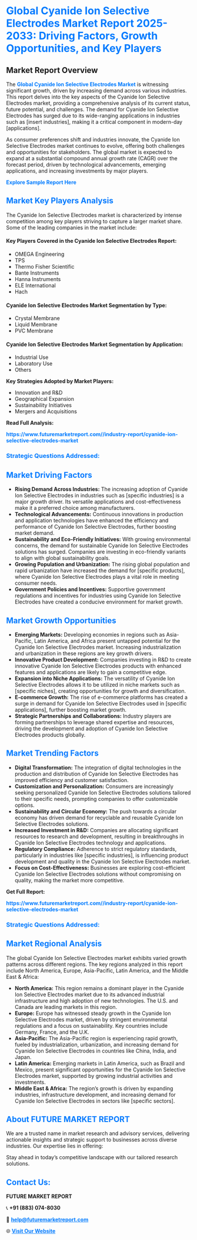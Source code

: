<h1 style="color: #007BFF;">Global Cyanide Ion Selective Electrodes Market Report 2025-2033: Driving Factors, Growth Opportunities, and Key Players</h1>

<section id="overview">
<h2>Market Report Overview</h2>
<p>The <a href="https://www.futuremarketreport.com//industry-report/cyanide-ion-selective-electrodes-market" style="color: #007BFF; text-decoration: none;"><strong>Global Cyanide Ion Selective Electrodes Market</strong></a> is witnessing significant growth, driven by increasing demand across various industries. This report delves into the key aspects of the Cyanide Ion Selective Electrodes market, providing a comprehensive analysis of its current status, future potential, and challenges. The demand for Cyanide Ion Selective Electrodes has surged due to its wide-ranging applications in industries such as [insert industries], making it a critical component in modern-day [applications].</p>
<p>As consumer preferences shift and industries innovate, the Cyanide Ion Selective Electrodes market continues to evolve, offering both challenges and opportunities for stakeholders. The global market is expected to expand at a substantial compound annual growth rate (CAGR) over the forecast period, driven by technological advancements, emerging applications, and increasing investments by major players.</p>
</section>

<section id="overview">
<p><a href="https://www.futuremarketreport.com//request-sample/reportId=81206" style="color: #007BFF; text-decoration: none;"><strong>Explore Sample Report Here</strong></a></p>
</section>

<section id="key-players">
<h2 style="color: #007BFF;">Market Key Players Analysis</h2>
<p>The Cyanide Ion Selective Electrodes market is characterized by intense competition among key players striving to capture a larger market share. Some of the leading companies in the market include:</p>
<h4>Key Players Covered in the Cyanide Ion Selective Electrodes Report:</h4>
<ul><li>OMEGA Engineering</li><li>TPS</li><li>Thermo Fisher Scientific</li><li>Bante Instruments</li><li>Hanna Instruments</li><li>ELE International</li><li>Hach</li></ul>
<h4>Cyanide Ion Selective Electrodes Market Segmentation by Type:</h4>
<ul><li>Crystal Membrane</li><li>Liquid Membrane</li><li>PVC Membrane</li></ul>

<h4>Cyanide Ion Selective Electrodes Market Segmentation by Application:</h4>
<ul><li>Industrial Use</li><li>Laboratory Use</li><li>Others</li></ul>
<p><strong>Key Strategies Adopted by Market Players:</strong></p>
<ul>
<li>Innovation and R&D</li>
<li>Geographical Expansion</li>
<li>Sustainability Initiatives</li>
<li>Mergers and Acquisitions</li>
</ul>
</section>

<section>
<p><strong>Read Full Analysis: </strong></p><a href="https://www.futuremarketreport.com//industry-report/cyanide-ion-selective-electrodes-market" style="color: #007BFF; text-decoration: none;"><strong>https://www.futuremarketreport.com//industry-report/cyanide-ion-selective-electrodes-market</strong></a>
<h3 style="color: #007BFF;">Strategic Questions Addressed:</h3>
</section>

<section id="driving-factors">
<h2 style="color: #007BFF;">Market Driving Factors</h2>
<ul>
<li><strong>Rising Demand Across Industries:</strong> The increasing adoption of Cyanide Ion Selective Electrodes in industries such as [specific industries] is a major growth driver. Its versatile applications and cost-effectiveness make it a preferred choice among manufacturers.</li>
<li><strong>Technological Advancements:</strong> Continuous innovations in production and application technologies have enhanced the efficiency and performance of Cyanide Ion Selective Electrodes, further boosting market demand.</li>
<li><strong>Sustainability and Eco-Friendly Initiatives:</strong> With growing environmental concerns, the demand for sustainable Cyanide Ion Selective Electrodes solutions has surged. Companies are investing in eco-friendly variants to align with global sustainability goals.</li>
<li><strong>Growing Population and Urbanization:</strong> The rising global population and rapid urbanization have increased the demand for [specific products], where Cyanide Ion Selective Electrodes plays a vital role in meeting consumer needs.</li>
<li><strong>Government Policies and Incentives:</strong> Supportive government regulations and incentives for industries using Cyanide Ion Selective Electrodes have created a conducive environment for market growth.</li>
</ul>
</section>

<section id="growth-opportunities">
<h2 style="color: #007BFF;">Market Growth Opportunities</h2>
<ul>
<li><strong>Emerging Markets:</strong> Developing economies in regions such as Asia-Pacific, Latin America, and Africa present untapped potential for the Cyanide Ion Selective Electrodes market. Increasing industrialization and urbanization in these regions are key growth drivers.</li>
<li><strong>Innovative Product Development:</strong> Companies investing in R&D to create innovative Cyanide Ion Selective Electrodes products with enhanced features and applications are likely to gain a competitive edge.</li>
<li><strong>Expansion into Niche Applications:</strong> The versatility of Cyanide Ion Selective Electrodes allows it to be utilized in niche markets such as [specific niches], creating opportunities for growth and diversification.</li>
<li><strong>E-commerce Growth:</strong> The rise of e-commerce platforms has created a surge in demand for Cyanide Ion Selective Electrodes used in [specific applications], further boosting market growth.</li>
<li><strong>Strategic Partnerships and Collaborations:</strong> Industry players are forming partnerships to leverage shared expertise and resources, driving the development and adoption of Cyanide Ion Selective Electrodes products globally.</li>
</ul>
</section>

<section id="trending-factors">
<h2 style="color: #007BFF;">Market Trending Factors</h2>
<ul>
<li><strong>Digital Transformation:</strong> The integration of digital technologies in the production and distribution of Cyanide Ion Selective Electrodes has improved efficiency and customer satisfaction.</li>
<li><strong>Customization and Personalization:</strong> Consumers are increasingly seeking personalized Cyanide Ion Selective Electrodes solutions tailored to their specific needs, prompting companies to offer customizable options.</li>
<li><strong>Sustainability and Circular Economy:</strong> The push towards a circular economy has driven demand for recyclable and reusable Cyanide Ion Selective Electrodes solutions.</li>
<li><strong>Increased Investment in R&D:</strong> Companies are allocating significant resources to research and development, resulting in breakthroughs in Cyanide Ion Selective Electrodes technology and applications.</li>
<li><strong>Regulatory Compliance:</strong> Adherence to strict regulatory standards, particularly in industries like [specific industries], is influencing product development and quality in the Cyanide Ion Selective Electrodes market.</li>
<li><strong>Focus on Cost-Effectiveness:</strong> Businesses are exploring cost-efficient Cyanide Ion Selective Electrodes solutions without compromising on quality, making the market more competitive.</li>
</ul>
</section>

<section>
<p><strong>Get Full Report: </strong></p><a href="https://www.futuremarketreport.com//industry-report/cyanide-ion-selective-electrodes-market" style="color: #007BFF; text-decoration: none;"><strong>https://www.futuremarketreport.com//industry-report/cyanide-ion-selective-electrodes-market</strong></a>
<h3 style="color: #007BFF;">Strategic Questions Addressed:</h3>
</section>


<section id="regional-analysis">
<h2 style="color: #007BFF;">Market Regional Analysis</h2>
<p>The global Cyanide Ion Selective Electrodes market exhibits varied growth patterns across different regions. The key regions analyzed in this report include North America, Europe, Asia-Pacific, Latin America, and the Middle East & Africa:</p>
<ul>
<li><strong>North America:</strong> This region remains a dominant player in the Cyanide Ion Selective Electrodes market due to its advanced industrial infrastructure and high adoption of new technologies. The U.S. and Canada are leading markets in this region.</li>
<li><strong>Europe:</strong> Europe has witnessed steady growth in the Cyanide Ion Selective Electrodes market, driven by stringent environmental regulations and a focus on sustainability. Key countries include Germany, France, and the U.K.</li>
<li><strong>Asia-Pacific:</strong> The Asia-Pacific region is experiencing rapid growth, fueled by industrialization, urbanization, and increasing demand for Cyanide Ion Selective Electrodes in countries like China, India, and Japan.</li>
<li><strong>Latin America:</strong> Emerging markets in Latin America, such as Brazil and Mexico, present significant opportunities for the Cyanide Ion Selective Electrodes market, supported by growing industrial activities and investments.</li>
<li><strong>Middle East & Africa:</strong> The region’s growth is driven by expanding industries, infrastructure development, and increasing demand for Cyanide Ion Selective Electrodes in sectors like [specific sectors].</li>
</ul>
</section>

<footer>
<h2 style="color: #007BFF;">About FUTURE MARKET REPORT</h2>
<p>We are a trusted name in market research and advisory services, delivering actionable insights and strategic support to businesses across diverse industries. Our expertise lies in offering:</p>

<p>Stay ahead in today’s competitive landscape with our tailored research solutions.</p>

<h2 style="color: #007BFF;">Contact Us:</h2>
<p><strong>FUTURE MARKET REPORT</strong></p>
<p>📞 <strong>+91 (883) 074-8030</strong></p>
<p>📧 <strong><a href="mailto:help@futuremarketreport.com" style="color: #007BFF;">help@futuremarketreport.com</a></strong></p>
<p>🌐 <strong><a href="https://www.futuremarketreport.com/" style="color: #007BFF;">Visit Our Website</a></strong></p>
</footer>